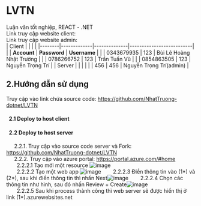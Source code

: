 # LVTN
Luận văn tốt nghiệp, REACT - .NET  
Link truy cập website client:  
Link truy cập website admin:  
| Client |             |              |                          |
|--------|-------------|--------------|--------------------------|
|        | **Account** | **Password** |       **Username**       |
|        | 0343679935  | 123          | Bùi Lê Hoàng Nhật Trường |
|        | 0786266752  | 123          | Trần Tuấn Vũ             |
|        | 0854863505  | 123          | Nguyễn Trọng Trí         |
| Server |             |              |                          |
|        | 456         | 456          | Nguyễn Trọng Trí(admin)  |  
## 2.Hướng dẫn sử dụng  
Truy cập vào link chứa source code: https://github.com/NhatTruong-dotnet/LVTN
#### &ensp;2.1 Deploy to host client  
#### &ensp;2.2 Deploy to host server  
&ensp;&ensp;&ensp;2.2.1. Truy cập vào source code server và Fork: https://github.com/NhatTruong-dotnet/LVTN  
&ensp;&ensp;&ensp;2.2.2. Truy cập vào azure portal: https://portal.azure.com/#home  
&ensp;&ensp;&ensp;&ensp;2.2.2.1 Tạo mới một resource ![image](https://user-images.githubusercontent.com/55442462/180612125-70a81756-bfda-4a28-9aed-29538e44e4b6.png)  
&ensp;&ensp;&ensp;&ensp;2.2.2.2 Tạo một web app ![image](https://user-images.githubusercontent.com/55442462/180612171-e42a0009-823b-4bf4-9222-49492cab6899.png)
&ensp;&ensp;&ensp;&ensp;2.2.2.3 Điền thông tin vào (1*) và (2*), sau khi điền thông tin thì nhấn Next![image](https://user-images.githubusercontent.com/55442462/180612372-1bd83f91-0943-4e51-9307-ccf70e443f53.png)
&ensp;&ensp;&ensp;&ensp;2.2.2.4 Chọn các thông tin như hình, sau đó nhấn Review + Create![image](https://user-images.githubusercontent.com/55442462/180612605-7203943d-14e0-486e-8a48-2f78bc8d1f5a.png)  
&ensp;&ensp;&ensp;&ensp;2.2.2.5 Sau khi process thành công thì web server sẽ được hiển thị ở link (1*).azurewebsites.net

